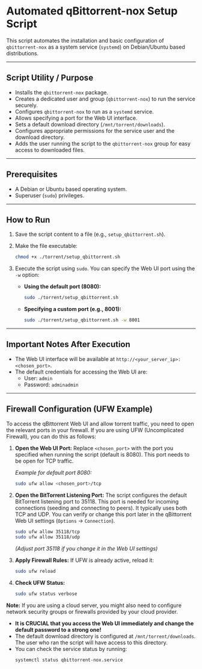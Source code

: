 # Automated qBittorrent-nox Setup Script

This script automates the installation and basic configuration of `qbittorrent-nox` as a system service (`systemd`) on Debian/Ubuntu based distributions.

---
## Script Utility / Purpose

* Installs the `qbittorrent-nox` package.
* Creates a dedicated user and group (`qbittorrent-nox`) to run the service securely.
* Configures `qbittorrent-nox` to run as a `systemd` service.
* Allows specifying a port for the Web UI interface.
* Sets a default download directory (`/mnt/torrent/downloads`).
* Configures appropriate permissions for the service user and the download directory.
* Adds the user running the script to the `qbittorrent-nox` group for easy access to downloaded files.

---
## Prerequisites

* A Debian or Ubuntu based operating system.
* Superuser (`sudo`) privileges.

---
## How to Run

1.  Save the script content to a file (e.g., `setup_qbittorrent.sh`).
2.  Make the file executable:
    ```bash
    chmod +x ./torrent/setup_qbittorrent.sh
    ```
3.  Execute the script using `sudo`. You can specify the Web UI port using the `-w` option:

    * **Using the default port (8080):**
        ```bash
        sudo ./torrent/setup_qbittorrent.sh
        ```
    * **Specifying a custom port (e.g., 8001):**
        ```bash
        sudo ./torrent/setup_qbittorrent.sh -w 8001
        ```

---
## Important Notes After Execution

* The Web UI interface will be available at `http://<your_server_ip>:<chosen_port>`.
* The default credentials for accessing the Web UI are:
    * User: `admin`
    * Password: `adminadmin`

---
## Firewall Configuration (UFW Example)

To access the qBittorrent Web UI and allow torrent traffic, you need to open the relevant ports in your firewall. If you are using UFW (Uncomplicated Firewall), you can do this as follows:

1.  **Open the Web UI Port:**
    Replace `<chosen_port>` with the port you specified when running the script (default is 8080). This port needs to be open for TCP traffic.

    *Example for default port 8080:*
    ```bash
    sudo ufw allow <chosen_port>/tcp
    ```

2.  **Open the BitTorrent Listening Port:**
    The script configures the default BitTorrent listening port to 35118. This port is needed for incoming connections (seeding and connecting to peers). It typically uses both TCP and UDP. You can verify or change this port later in the qBittorrent Web UI settings (`Options` -> `Connection`).

    ```bash
    sudo ufw allow 35118/tcp
    sudo ufw allow 35118/udp
    ```
    *(Adjust port 35118 if you change it in the Web UI settings)*

3.  **Apply Firewall Rules:**
    If UFW is already active, reload it:

    ```bash
    sudo ufw reload
    ```

4.  **Check UFW Status:**
    ```bash
    sudo ufw status verbose
    ```

**Note:** If you are using a cloud server, you might also need to configure network security groups or firewalls provided by your cloud provider.

* **It is CRUCIAL that you access the Web UI immediately and change the default password to a strong one!**
* The default download directory is configured at `/mnt/torrent/downloads`. The user who ran the script will have access to this directory.
* You can check the service status by running:
    ```bash
    systemctl status qbittorrent-nox.service
    ```